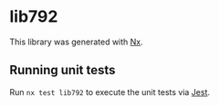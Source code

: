 # lib792

This library was generated with [Nx](https://nx.dev).

## Running unit tests

Run `nx test lib792` to execute the unit tests via [Jest](https://jestjs.io).
